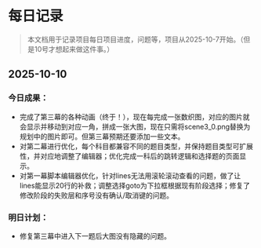 # 每日记录

> 本文档用于记录项目每日项目进度，问题等，项目从2025-10-7开始。（但是10号才想起来做这件事。）

## 2025-10-10
### 今日成果：
- 完成了第三幕的各种动画（终于！），现在每完成一张数织图，对应的图片就会显示并移动到对应一角，拼成一张大图，现在只需将scene3_0.png替换为规划中的图片即可。但第三幕预期还要添加一些文本。
- 对第二幕进行优化，每个科目都兼容不同的题目类型，并保持题目类型可扩展性，并对应地调整了编辑器；优化完成一科后的跳转逻辑和选择题的页面显示。
- 对第一幕脚本编辑器优化，针对lines无法用滚轮滚动查看的问题，做了让lines能显示20行的补救；调整选择goto为下拉框根据现有阶段选择；修复了修改阶段的失败层和序号没有确认/取消键的问题。
### 明日计划：
- 修复第三幕中进入下一题后大图没有隐藏的问题。